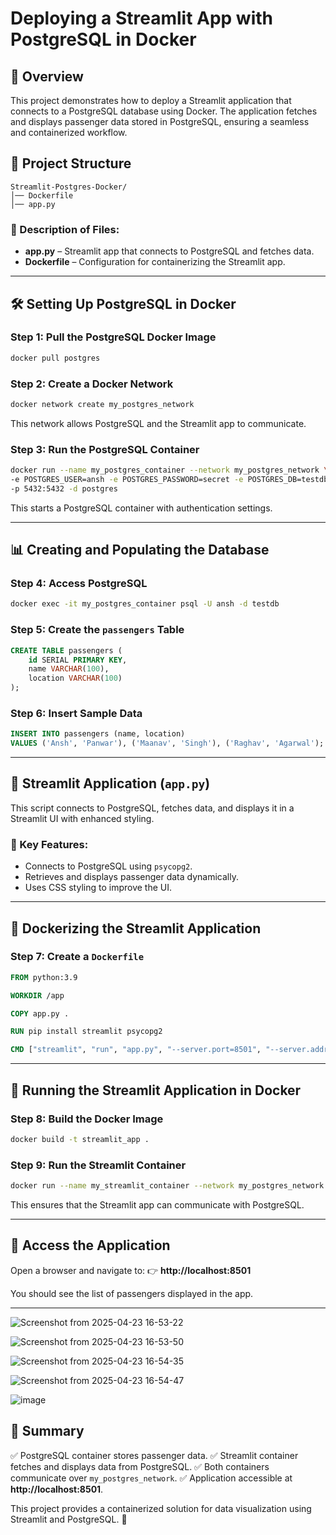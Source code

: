 # Deploying a Streamlit App with PostgreSQL in Docker

## 📌 Overview

This project demonstrates how to deploy a Streamlit application that connects to a PostgreSQL database using Docker. The application fetches and displays passenger data stored in PostgreSQL, ensuring a seamless and containerized workflow.

## 📁 Project Structure

```
Streamlit-Postgres-Docker/
│── Dockerfile
│── app.py
```

### 🔹 Description of Files:
- **app.py** – Streamlit app that connects to PostgreSQL and fetches data.
- **Dockerfile** – Configuration for containerizing the Streamlit app.

---

## 🛠 Setting Up PostgreSQL in Docker

### Step 1: Pull the PostgreSQL Docker Image
```sh
docker pull postgres
```

### Step 2: Create a Docker Network
```sh
docker network create my_postgres_network
```
This network allows PostgreSQL and the Streamlit app to communicate.

### Step 3: Run the PostgreSQL Container
```sh
docker run --name my_postgres_container --network my_postgres_network \
-e POSTGRES_USER=ansh -e POSTGRES_PASSWORD=secret -e POSTGRES_DB=testdb \
-p 5432:5432 -d postgres
```
This starts a PostgreSQL container with authentication settings.

---

## 📊 Creating and Populating the Database

### Step 4: Access PostgreSQL
```sh
docker exec -it my_postgres_container psql -U ansh -d testdb
```

### Step 5: Create the `passengers` Table
```sql
CREATE TABLE passengers (
    id SERIAL PRIMARY KEY,
    name VARCHAR(100),
    location VARCHAR(100)
);
```

### Step 6: Insert Sample Data
```sql
INSERT INTO passengers (name, location)
VALUES ('Ansh', 'Panwar'), ('Maanav', 'Singh'), ('Raghav', 'Agarwal');
```

---

## 🎨 Streamlit Application (`app.py`)

This script connects to PostgreSQL, fetches data, and displays it in a Streamlit UI with enhanced styling.

### 🔹 Key Features:
- Connects to PostgreSQL using `psycopg2`.
- Retrieves and displays passenger data dynamically.
- Uses CSS styling to improve the UI.

---

## 🐳 Dockerizing the Streamlit Application

### Step 7: Create a `Dockerfile`
```dockerfile
FROM python:3.9

WORKDIR /app

COPY app.py .

RUN pip install streamlit psycopg2

CMD ["streamlit", "run", "app.py", "--server.port=8501", "--server.address=0.0.0.0"]
```

---

## 🚀 Running the Streamlit Application in Docker

### Step 8: Build the Docker Image
```sh
docker build -t streamlit_app .
```

### Step 9: Run the Streamlit Container
```sh
docker run --name my_streamlit_container --network my_postgres_network -p 8501:8501 -d streamlit_app
```
This ensures that the Streamlit app can communicate with PostgreSQL.

---

## 🔗 Access the Application

Open a browser and navigate to:
👉 **http://localhost:8501**

You should see the list of passengers displayed in the app.

---
![Screenshot from 2025-04-23 16-53-22](https://github.com/user-attachments/assets/4993df64-d1cb-431d-abb4-dcf6ebff6790)

![Screenshot from 2025-04-23 16-53-50](https://github.com/user-attachments/assets/869affbf-1bee-4396-9cb6-19167de8a090)

![Screenshot from 2025-04-23 16-54-35](https://github.com/user-attachments/assets/7b7c5c7b-a7a2-4935-ba74-55dc0c473ad5)

![Screenshot from 2025-04-23 16-54-47](https://github.com/user-attachments/assets/ae3d7ddd-a682-4230-9ec3-a4192792620d)

![image](https://github.com/user-attachments/assets/c05d198c-b1fa-4b9d-a2bd-0e4e0921dd61)


## 🎯 Summary
✅ PostgreSQL container stores passenger data.
✅ Streamlit container fetches and displays data from PostgreSQL.
✅ Both containers communicate over `my_postgres_network`.
✅ Application accessible at **http://localhost:8501**.

This project provides a containerized solution for data visualization using Streamlit and PostgreSQL. 🚀


